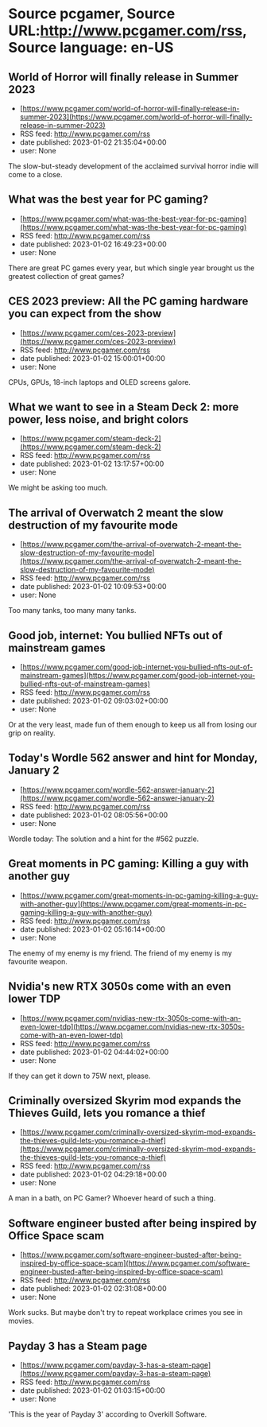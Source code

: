 # Source pcgamer, Source URL:http://www.pcgamer.com/rss, Source language: en-US

## World of Horror will finally release in Summer 2023
 - [https://www.pcgamer.com/world-of-horror-will-finally-release-in-summer-2023](https://www.pcgamer.com/world-of-horror-will-finally-release-in-summer-2023)
 - RSS feed: http://www.pcgamer.com/rss
 - date published: 2023-01-02 21:35:04+00:00
 - user: None

The slow-but-steady development of the acclaimed survival horror indie will come to a close.

## What was the best year for PC gaming?
 - [https://www.pcgamer.com/what-was-the-best-year-for-pc-gaming](https://www.pcgamer.com/what-was-the-best-year-for-pc-gaming)
 - RSS feed: http://www.pcgamer.com/rss
 - date published: 2023-01-02 16:49:23+00:00
 - user: None

There are great PC games every year, but which single year brought us the greatest collection of great games?

## CES 2023 preview: All the PC gaming hardware you can expect from the show
 - [https://www.pcgamer.com/ces-2023-preview](https://www.pcgamer.com/ces-2023-preview)
 - RSS feed: http://www.pcgamer.com/rss
 - date published: 2023-01-02 15:00:01+00:00
 - user: None

CPUs, GPUs, 18-inch laptops and OLED screens galore.

## What we want to see in a Steam Deck 2: more power, less noise, and bright colors
 - [https://www.pcgamer.com/steam-deck-2](https://www.pcgamer.com/steam-deck-2)
 - RSS feed: http://www.pcgamer.com/rss
 - date published: 2023-01-02 13:17:57+00:00
 - user: None

We might be asking too much.

## The arrival of Overwatch 2 meant the slow destruction of my favourite mode
 - [https://www.pcgamer.com/the-arrival-of-overwatch-2-meant-the-slow-destruction-of-my-favourite-mode](https://www.pcgamer.com/the-arrival-of-overwatch-2-meant-the-slow-destruction-of-my-favourite-mode)
 - RSS feed: http://www.pcgamer.com/rss
 - date published: 2023-01-02 10:09:53+00:00
 - user: None

Too many tanks, too many many tanks.

## Good job, internet: You bullied NFTs out of mainstream games
 - [https://www.pcgamer.com/good-job-internet-you-bullied-nfts-out-of-mainstream-games](https://www.pcgamer.com/good-job-internet-you-bullied-nfts-out-of-mainstream-games)
 - RSS feed: http://www.pcgamer.com/rss
 - date published: 2023-01-02 09:03:02+00:00
 - user: None

Or at the very least, made fun of them enough to keep us all from losing our grip on reality.

## Today's Wordle 562 answer and hint for Monday, January 2
 - [https://www.pcgamer.com/wordle-562-answer-january-2](https://www.pcgamer.com/wordle-562-answer-january-2)
 - RSS feed: http://www.pcgamer.com/rss
 - date published: 2023-01-02 08:05:56+00:00
 - user: None

Wordle today: The solution and a hint for the #562 puzzle.

## Great moments in PC gaming: Killing a guy with another guy
 - [https://www.pcgamer.com/great-moments-in-pc-gaming-killing-a-guy-with-another-guy](https://www.pcgamer.com/great-moments-in-pc-gaming-killing-a-guy-with-another-guy)
 - RSS feed: http://www.pcgamer.com/rss
 - date published: 2023-01-02 05:16:14+00:00
 - user: None

The enemy of my enemy is my friend. The friend of my enemy is my favourite weapon.

## Nvidia's new RTX 3050s come with an even lower TDP
 - [https://www.pcgamer.com/nvidias-new-rtx-3050s-come-with-an-even-lower-tdp](https://www.pcgamer.com/nvidias-new-rtx-3050s-come-with-an-even-lower-tdp)
 - RSS feed: http://www.pcgamer.com/rss
 - date published: 2023-01-02 04:44:02+00:00
 - user: None

If they can get it down to 75W next, please.

## Criminally oversized Skyrim mod expands the Thieves Guild, lets you romance a thief
 - [https://www.pcgamer.com/criminally-oversized-skyrim-mod-expands-the-thieves-guild-lets-you-romance-a-thief](https://www.pcgamer.com/criminally-oversized-skyrim-mod-expands-the-thieves-guild-lets-you-romance-a-thief)
 - RSS feed: http://www.pcgamer.com/rss
 - date published: 2023-01-02 04:29:18+00:00
 - user: None

A man in a bath, on PC Gamer? Whoever heard of such a thing.

## Software engineer busted after being inspired by Office Space scam
 - [https://www.pcgamer.com/software-engineer-busted-after-being-inspired-by-office-space-scam](https://www.pcgamer.com/software-engineer-busted-after-being-inspired-by-office-space-scam)
 - RSS feed: http://www.pcgamer.com/rss
 - date published: 2023-01-02 02:31:08+00:00
 - user: None

Work sucks. But maybe don't try to repeat workplace crimes you see in movies.

## Payday 3 has a Steam page
 - [https://www.pcgamer.com/payday-3-has-a-steam-page](https://www.pcgamer.com/payday-3-has-a-steam-page)
 - RSS feed: http://www.pcgamer.com/rss
 - date published: 2023-01-02 01:03:15+00:00
 - user: None

'This is the year of Payday 3' according to Overkill Software.
